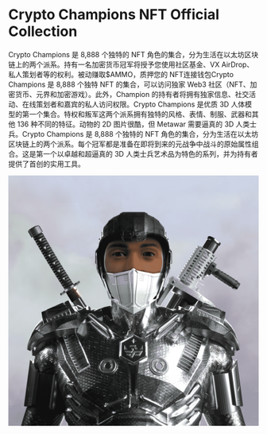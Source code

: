 # Crypto Champions NFT Official Collection

Crypto Champions 是 8,888 个独特的 NFT 角色的集合，分为生活在以太坊区块链上的两个派系。持有一名加密货币冠军将授予您使用社区基金、VX AirDrop、私人策划者等的权利。被动赚取$AMMO，质押您的 NFT连接钱包Crypto Champions 是 8,888 个独特 NFT 的集合，可以访问独家 Web3 社区（NFT、加密货币、元界和加密游戏）。此外，Champion 的持有者将拥有独家信息、社交活动、在线策划者和嘉宾的私人访问权限。Crypto Champions 是优质 3D 人体模型的第一个集合。特权和叛军这两个派系拥有独特的风格、表情、制服、武器和其他 136 种不同的特征。动物的 2D 图片很酷，但 Metawar 需要逼真的 3D 人类士兵。Crypto Champions 是 8,888 个独特的 NFT 角色的集合，分为生活在以太坊区块链上的两个派系。每个冠军都是准备在即将到来的元战争中战斗的原始属性组合。这是第一个以卓越和超逼真的 3D 人类士兵艺术品为特色的系列，并为持有者提供了首创的实用工具。

![nft](1.png)
